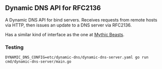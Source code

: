 ## Dynamic DNS API for RFC2136

A Dynamic DNS API for bind servers. Receives requests from remote hosts via HTTP, then issues an update to a DNS server via RFC2136. 

Has a similar kind of interface as the one at [Mythic Beasts](https://www.mythic-beasts.com/support/api/dnsv2/dynamic-dns).

### Testing

```
DYNAMIC_DNS_CONFIG=etc/dynamic-dns/dynamic-dns-server.yaml go run cmd/dynamic-dns-server/main.go
```